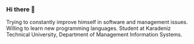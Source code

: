 ### Hi there 🤙

Trying to constantly improve himself in software and management issues. Willing to learn new programming languages. Student at Karadeniz Technical University, Department of Management Information Systems.

